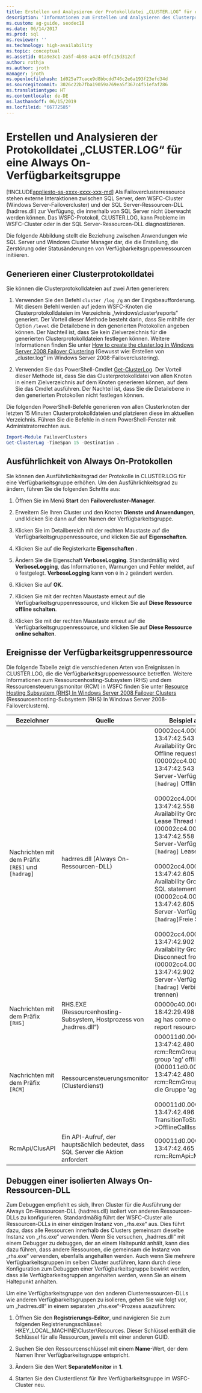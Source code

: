 ```yaml
---
title: Erstellen und Analysieren der Protokolldatei „CLUSTER.LOG“ für eine Verfügbarkeitsgruppe
description: 'Informationen zum Erstellen und Analysieren des Clusterprotokolls für eine Always On-Verfügbarkeitsgruppe '
ms.custom: ag-guide, seodec18
ms.date: 06/14/2017
ms.prod: sql
ms.reviewer: ''
ms.technology: high-availability
ms.topic: conceptual
ms.assetid: 01a9e3c1-2a5f-4b98-a424-0ffc15d312cf
author: rothja
ms.author: jroth
manager: jroth
ms.openlocfilehash: 1d025a77cace9d8bbcdd746c2e6a193f23efd34d
ms.sourcegitcommit: 3026c22b7fba19059a769ea5f367c4f51efaf286
ms.translationtype: HT
ms.contentlocale: de-DE
ms.lasthandoff: 06/15/2019
ms.locfileid: "66772585"
---
```

# <a name="generate-and-analyze-the-clusterlog-for-an-always-on-availability-group"></a>Erstellen und Analysieren der Protokolldatei „CLUSTER.LOG“ für eine Always On-Verfügbarkeitsgruppe
[!INCLUDE[appliesto-ss-xxxx-xxxx-xxx-md](../../../includes/appliesto-ss-xxxx-xxxx-xxx-md.md)]
  Als Failoverclusterressource stehen externe Interaktionen zwischen SQL Server, dem WSFC-Cluster (Windows Server-Failovercluster) und der SQL Server-Ressourcen-DLL (hadrres.dll) zur Verfügung, die innerhalb von SQL Server nicht überwacht werden können. Das WSFC-Protokoll, CLUSTER.LOG, kann Probleme im WSFC-Cluster oder in der SQL Server-Ressourcen-DLL diagnostizieren.  
  
 Die folgende Abbildung stellt die Beziehung zwischen Anwendungen wie SQL Server und Windows Cluster Manager dar, die die Erstellung, die Zerstörung oder Statusänderungen von Verfügbarkeitsgruppenressourcen initiieren.  
  
## <a name="generate-cluster-log"></a>Generieren einer Clusterprotokolldatei  
 Sie können die Clusterprotokolldateien auf zwei Arten generieren:  
  
1.  Verwenden Sie den Befehl `cluster /log /g` an der Eingabeaufforderung. Mit diesem Befehl werden auf jedem WSFC-Knoten die Clusterprotokolldateien im Verzeichnis „\windows\cluster\reports“ generiert. Der Vorteil dieser Methode besteht darin, dass Sie mithilfe der Option `/level` die Detailebene in den generierten Protokollen angeben können. Der Nachteil ist, dass Sie kein Zielverzeichnis für die generierten Clusterprotokolldateien festlegen können. Weitere Informationen finden Sie unter [How to create the cluster.log in Windows Server 2008 Failover Clustering](https://blogs.msdn.com/b/clustering/archive/2008/09/24/8962934.aspx) (Gewusst wie: Erstellen von „cluster.log“ im Windows Server 2008-Failoverclustering).  
  
2.  Verwenden Sie das PowerShell-Cmdlet [Get-ClusterLog](https://technet.microsoft.com/library/ee461045.aspx). Der Vorteil dieser Methode ist, dass Sie das Clusterprotokolldatei von allen Knoten in einem Zielverzeichnis auf dem Knoten generieren können, auf dem Sie das Cmdlet ausführen. Der Nachteil ist, dass Sie die Detailebene in den generierten Protokollen nicht festlegen können.  
  
 Die folgenden PowerShell-Befehle generieren von allen Clusterknoten der letzten 15 Minuten Clusterprotokolldateien und platzieren diese im aktuellen Verzeichnis. Führen Sie die Befehle in einem PowerShell-Fenster mit Administratorrechten aus.  
  
```powershell  
Import-Module FailoverClusters   
Get-ClusterLog -TimeSpan 15 -Destination .  
```  
  
## <a name="always-on-log-verbosity"></a>Ausführlichkeit von Always On-Protokollen  
 Sie können den Ausführlichkeitsgrad der Protokolle in CLUSTER.LOG für eine Verfügbarkeitsgruppe erhöhen. Um den Ausführlichkeitsgrad zu ändern, führen Sie die folgenden Schritte aus:  
  
1.  Öffnen Sie im Menü **Start** den **Failovercluster-Manager**.  
  
2.  Erweitern Sie Ihren Cluster und den Knoten **Dienste und Anwendungen**, und klicken Sie dann auf den Namen der Verfügbarkeitsgruppe.  
  
3.  Klicken Sie im Detailbereich mit der rechten Maustaste auf die Verfügbarkeitsgruppenressource, und klicken Sie auf **Eigenschaften**.  
  
4.  Klicken Sie auf die Registerkarte **Eigenschaften** .  
  
5.  Ändern Sie die Eigenschaft **VerboseLogging**. Standardmäßig wird **VerboseLogging**, das Informationen, Warnungen und Fehler meldet, auf `0` festgelegt. **VerboseLogging** kann von `0` in `2` geändert werden.  
  
6.  Klicken Sie auf **OK**.  
  
7.  Klicken Sie mit der rechten Maustaste erneut auf die Verfügbarkeitsgruppenressource, und klicken Sie auf **Diese Ressource offline schalten**.  
  
8.  Klicken Sie mit der rechten Maustaste erneut auf die Verfügbarkeitsgruppenressource, und klicken Sie auf **Diese Ressource online schalten**.  
  
## <a name="availability-group-resource-events"></a>Ereignisse der Verfügbarkeitsgruppenressource  
 Die folgende Tabelle zeigt die verschiedenen Arten von Ereignissen in CLUSTER.LOG, die die Verfügbarkeitsgruppenressource betreffen. Weitere Informationen zum Ressourcenhosting-Subsystem (RHS) und dem Ressourcensteuerungsmonitor (RCM) in WSFC finden Sie unter [Resource Hosting Subsystem (RHS) In Windows Server 2008 Failover Clusters](https://blogs.technet.com/b/askcore/archive/2009/11/23/resource-hosting-subsystem-rhs-in-windows-server-2008-failover-clusters.aspx) (Ressourcenhosting-Subsystem (RHS) In Windows Server 2008-Failoverclustern).  
  
|Bezeichner|Quelle|Beispiel aus CLUSTER.LOG|  
|----------------|------------|------------------------------|  
|Nachrichten mit dem Präfix `[RES]` und `[hadrag]`|hadrres.dll (Always On-Ressourcen-DLL)|00002cc4.00001264::2011/08/05-13:47:42.543 INFO  [RES] SQL Server Availability Group \<ag>: `[hadrag]` Offline request. (00002cc4.00001264::2011/08/05-13:47:42.543 INFO [RES] SQL Server-Verfügbarkeitsgruppe ag>:`[hadrag]` Offlineanforderung.)<br /><br /> 00002cc4.00003384::2011/08/05-13:47:42.558 ERR [RES] SQL Server Availability Group \<ag>: `[hadrag]` Lease Thread terminated (00002cc4.00003384::2011/08/05-13:47:42.558 ERR [RES] SQL Server-Verfügbarkeitsgruppe ag>:`[hadrag]` Leasethread beendet)<br /><br /> 00002cc4.00003384::2011/08/05-13:47:42.605 INFO [RES] SQL Server Availability Group \<ag>: `[hadrag]` Free SQL statement (00002cc4.00003384::2011/08/05-13:47:42.605 INFO [RES] SQL Server-Verfügbarkeitsgruppe ag>: `[hadrag]`Freie SQL-Anweisung)<br /><br /> 00002cc4.00003384::2011/08/05-13:47:42.902 INFO [RES] SQL Server Availability Group \<ag>: `[hadrag]` Disconnect from SQL Server (00002cc4.00003384::2011/08/05-13:47:42.902 INFO [RES] SQL Server-Verfügbarkeitsgruppe ag>: `[hadrag]` Verbindung mit SQL Server trennen)|  
|Nachrichten mit dem Präfix `[RHS]`|RHS.EXE (Ressourcenhosting-Subsystem, Hostprozess von „hadrres.dll“)|00000c40.00000a34::2011/08/10-18:42:29.498 INFO  [RHS] Resource ag has come offline. RHS is about to report resource status to RCM.|  
|Nachrichten mit dem Präfix `[RCM]`|Ressourcensteuerungsmonitor (Clusterdienst)|000011d0.00000f80::2011/08/05-13:47:42.480 INFO [RCM] rcm::RcmGroup::Move: Bringing group 'ag' offline first... (000011d0.00000f80::2011/08/05-13:47:42.480 INFO [RCM] rcm::RcmGroup::Move: Zuerst wird die Gruppe 'ag' offline geschaltet.<br /><br /> 000011d0.00000f80::2011/08/05-13:47:42.496 INFO  [RCM] TransitionToState(ag) Online-->OfflineCallIssued.|  
|RcmApi/ClusAPI|Ein API-Aufruf, der hauptsächlich bedeutet, dass SQL Server die Aktion anfordert|000011d0.00000f80::2011/08/05-13:47:42.465 INFO  [RCM] rcm::RcmApi::MoveGroup: (ag, 2)|  
  
## <a name="debug-always-on-resource-dll-in-isolation"></a>Debuggen einer isolierten Always On-Ressourcen-DLL  
 Zum Debuggen empfiehlt es sich, Ihren Cluster für die Ausführung der Always On-Ressourcen-DLL (hadrres.dll) isoliert von anderen Ressourcen-DLLs zu konfigurieren. Standardmäßig führt der WSFC-Cluster alle Ressourcen-DLLs in einer einzigen Instanz von „rhs.exe“ aus. Dies führt dazu, dass alle Ressourcen innerhalb des Clusters gemeinsam dieselbe Instanz von „rhs.exe“ verwenden. Wenn Sie versuchen, „hadrres.dll“ mit einem Debugger zu debuggen, der an einem Haltepunkt anhält, kann dies dazu führen, dass andere Ressourcen, die gemeinsam die Instanz von „rhs.exe“ verwenden, ebenfalls angehalten werden. Auch wenn Sie mehrere Verfügbarkeitsgruppen im selben Cluster ausführen, kann durch diese Konfiguration zum Debuggen einer Verfügbarkeitsgruppe bewirkt werden, dass alle Verfügbarkeitsgruppen angehalten werden, wenn Sie an einem Haltepunkt anhalten.  
  
 Um eine Verfügbarkeitsgruppe von den anderen Clusterressourcen-DLLs wie anderen Verfügbarkeitsgruppen zu isolieren, gehen Sie wie folgt vor, um „hadrres.dll“ in einem separaten „rhs.exe“-Prozess auszuführen:  
  
1.  Öffnen Sie den **Registrierungs-Editor**, und navigieren Sie zum folgenden Registrierungsschlüssel: HKEY_LOCAL_MACHINE\Cluster\Resources. Dieser Schlüssel enthält die Schlüssel für alle Ressourcen, jeweils mit einer anderen GUID.  
  
2.  Suchen Sie den Ressourcenschlüssel mit einem **Name**-Wert, der dem Namen Ihrer Verfügbarkeitsgruppe entspricht.  
  
3.  Ändern Sie den Wert **SeparateMonitor** in **1**.  
  
4.  Starten Sie den Clusterdienst für Ihre Verfügbarkeitsgruppe im WSFC-Cluster neu.  
  
  
